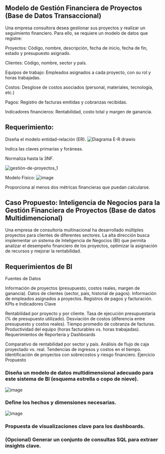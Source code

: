 ## Modelo de Gestión Financiera de Proyectos (Base de Datos Transaccional)
Una empresa consultora desea gestionar sus proyectos y realizar un seguimiento financiero. Para ello, se requiere un modelo de datos que registre:


Proyectos: Código, nombre, descripción, fecha de inicio, fecha de fin, estado y presupuesto asignado.

Clientes: Código, nombre, sector y país.

Equipos de trabajo: Empleados asignados a cada proyecto, con su rol y horas trabajadas.

Costos: Desglose de costos asociados (personal, materiales, tecnología, etc.)

Pagos: Registro de facturas emitidas y cobranzas recibidas.

Indicadores financieros: Rentabilidad, costo total y margen de ganancia.


## Requerimiento:

Diseña el modelo entidad-relación (ER).
![Diagrama E-R drawio](https://github.com/user-attachments/assets/c00aad4b-793c-4d7c-a947-1486a23b4310)


Indica las claves primarias y foráneas.

Normaliza hasta la 3NF.

![gestión-de-proyectos_1](https://github.com/user-attachments/assets/b65546d1-7507-4d58-aa1b-2637892ef0fd)

Modelo Físico:
![image](https://github.com/user-attachments/assets/721ffce4-2cd6-4ec5-91ca-c619ff0e5a03)



Proporciona al menos dos métricas financieras que puedan calcularse.


## Caso Propuesto: Inteligencia de Negocios para la Gestión Financiera de Proyectos (Base de datos Multidimencional)

Una empresa de consultoría multinacional ha desarrollado múltiples proyectos para clientes de diferentes sectores. La alta dirección busca implementar un sistema de Inteligencia de Negocios (BI) que permita analizar el desempeño financiero de los proyectos, optimizar la asignación de recursos y mejorar la rentabilidad.

## Requerimientos de BI
Fuentes de Datos

Información de proyectos (presupuesto, costos reales, margen de ganancia).
Datos de clientes (sector, país, historial de pagos).
Información de empleados asignados a proyectos.
Registros de pagos y facturación.
KPIs e Indicadores Clave

Rentabilidad por proyecto y por cliente.
Tasa de ejecución presupuestaria (% de presupuesto utilizado).
Desviación de costos (diferencia entre presupuesto y costos reales).
Tiempo promedio de cobranza de facturas.
Productividad del equipo (horas facturables vs. horas trabajadas).
Requerimientos de Reportería y Dashboards

Comparativo de rentabilidad por sector y país.
Análisis de flujo de caja proyectado vs. real.
Tendencias de ingresos y costos en el tiempo.
Identificación de proyectos con sobrecostos y riesgo financiero.
Ejercicio Propuesto
### Diseña un modelo de datos multidimensional adecuado para este sistema de BI (esquema estrella o copo de nieve).
![image](https://github.com/user-attachments/assets/caec4ebe-3a42-4201-acfd-892b4d0f345d)

### Define los hechos y dimensiones necesarias.
![image](https://github.com/user-attachments/assets/a7c7c5f3-fbfc-477b-a854-a834b9076e18)

### Propuesta de visualizaciones clave para los dashboards.
### (Opcional) Generar un conjunto de consultas SQL para extraer insights clave.


